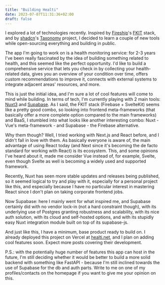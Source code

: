 ```yaml
---
title: "Building Healti"
date: 2023-07-07T11:31:36+02:00
draft: false
---
```


I explored a lot of technologies recently. Inspired by [Fireship](https://fireship.io)'s [FKIT](https://fireship.io/courses/sveltekit) stack, and by [shadcn](https://shadcn.com)'s [Taxonomy](https://tx.shadcn.com) project, I decided to learn a couple of new tools while open-sourcing everything and building in public.

The app I'm going to work on is a health monitoring service: for 2-3 years I've been really fascinated by the idea of building something related to health, and this seemed like the perfect opportunity. I'd like to build a comprehensive service that lets you check in by collecting your health-related data, gives you an overview of your condition over time, offers custom recommendations to improve it, connects with external systems to integrate adjacent areas' resources, and more.

This is just the initial idea, and I'm sure a lot of cool features will come to mind while building. In terms of tech, I'm currently playing with 2 main tools: [Nuxt3](https://nuxt.com) and [Supabase](https://supabase.com). As I said, the FKIT stack (Firebase + SvelteKit) seems like a pretty good combo, so looking into frontend meta-frameworks (that basically offer a more complete option compared to the main frameworks) and BaaS, I stumbled into what looks like another interesting combo: Nuxt - Vue's meta-framework - and Supabase - the Firebase alternative.

Why them though? Well, I tried working with Next.js and React before, and I didn't fall in love with them. As basically everyone is aware of, the main advantage of using React today (and Next since it's becoming the de facto standard for working with React) is its ecosystem. This, and some opinions I've heard about it, made me consider Vue instead of, for example, Svelte, even though Svelte as well is becoming a widely used and supported framework.

Recently, Nuxt has seen more stable updates and releases being published, so it seemed logical to try and play with it, especially for a personal project like this, and especially because I have no particular interest in mastering React since I don't plan on taking corporate frontend jobs.

Now Supabase: here I mainly went for what inspired me, and Supabase certainly did with no vendor lock-in (not a hard constraint though), with its underlying use of Postgres granting robustness and scalability, with its nice auth solution, with its cloud and self-hosted options, and with its stupidly easy Nuxt integration module built on top of its supabase-js.

And just like this, I have a minimum, base product ready to build on. I already deployed this project on Vercel at [healti.net](https://healti.net), and I plan on adding cool features soon. Expect more posts covering their development.

P.S.: with the potentially huge number of features this app can host in the future, I'm still deciding whether it would be better to build a more solid backend with something like FastAPI - because I'm still inclined towards the use of Supabase for the db and auth parts. Write to me on one of my profiles/contacts on the homepage if you want to give me your opinion on this.
